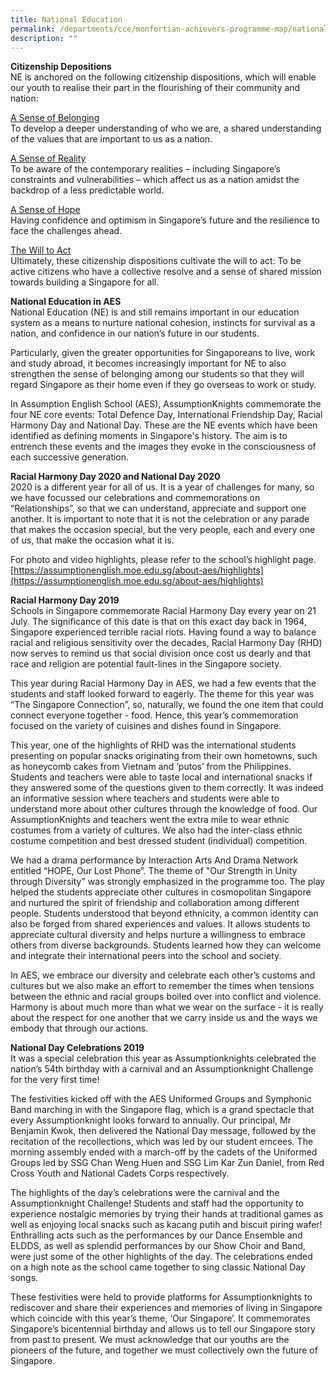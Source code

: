 ```yaml
---
title: National Education
permalink: /departments/cce/monfortian-achievers-programme-map/national-education/
description: ""
---
```

**Citizenship Depositions** <br>NE is anchored on the following citizenship dispositions, which will enable our youth to realise their part in the flourishing of their community and nation:

<u>A Sense of Belonging </u><br>To develop a deeper understanding of who we are, a shared understanding of the values that are important to us as a nation.

<u>A Sense of Reality</u></br> To be aware of the contemporary realities – including Singapore’s constraints and vulnerabilities – which affect us as a nation amidst the backdrop of a less predictable world.

<u>A Sense of Hope</u><br> Having confidence and optimism in Singapore’s future and the resilience to face the challenges ahead.

<u>The Will to Act</u><br> Ultimately, these citizenship dispositions cultivate the will to act: To be active citizens who have a collective resolve and a sense of shared mission towards building a Singapore for all.

**National Education in AES**<br> National Education (NE) is and still remains important in our education system as a means to nurture national cohesion, instincts for survival as a nation, and confidence in our nation’s future in our students.

Particularly, given the greater opportunities for Singaporeans to live, work and study abroad, it becomes increasingly important for NE to also strengthen the sense of belonging among our students so that they will regard Singapore as their home even if they go overseas to work or study.

In Assumption English School (AES), AssumptionKnights commemorate the four NE core events: Total Defence Day, International Friendship Day, Racial Harmony Day and National Day. These are the NE events which have been identified as defining moments in Singapore's history. The aim is to entrench these events and the images they evoke in the consciousness of each successive generation.

**Racial Harmony Day 2020 and National Day 2020** <br>2020 is a different year for all of us. It is a year of challenges for many, so we have focussed our celebrations and commemorations on “Relationships”, so that we can understand, appreciate and support one another. It is important to note that it is not the celebration or any parade that makes the occasion special, but the very people, each and every one of us, that make the occasion what it is.  

For photo and video highlights, please refer to the school’s highlight page. [https://assumptionenglish.moe.edu.sg/about-aes/highlights](https://assumptionenglish.moe.edu.sg/about-aes/highlights)  

  

**Racial Harmony Day 2019**<br> Schools in Singapore commemorate Racial Harmony Day every year on 21 July. The significance of this date is that on this exact day back in 1964, Singapore experienced terrible racial riots. Having found a way to balance racial and religious sensitivity over the decades, Racial Harmony Day (RHD) now serves to remind us that social division once cost us dearly and that race and religion are potential fault-lines in the Singapore society.

This year during Racial Harmony Day in AES, we had a few events that the students and staff looked forward to eagerly. The theme for this year was “The Singapore Connection”, so, naturally, we found the one item that could connect everyone together - food. Hence, this year’s commemoration focused on the variety of cuisines and dishes found in Singapore.

This year, one of the highlights of RHD was the international students presenting on popular snacks originating from their own hometowns, such as honeycomb cakes from Vietnam and ‘putos’ from the Philippines. Students and teachers were able to taste local and international snacks if they answered some of the questions given to them correctly. It was indeed an informative session where teachers and students were able to understand more about other cultures through the knowledge of food. Our AssumptionKnights and teachers went the extra mile to wear ethnic costumes from a variety of cultures. We also had the inter-class ethnic costume competition and best dressed student (individual) competition.

We had a drama performance by Interaction Arts And Drama Network entitled “HOPE, Our Lost Phone”. The theme of "Our Strength in Unity through Diversity" was strongly emphasized in the programme too. The play helped the students appreciate other cultures in cosmopolitan Singapore and nurtured the spirit of friendship and collaboration among different people. Students understood that beyond ethnicity, a common identity can also be forged from shared experiences and values. It allows students to appreciate cultural diversity and helps nurture a willingness to embrace others from diverse backgrounds. Students learned how they can welcome and integrate their international peers into the school and society.

In AES, we embrace our diversity and celebrate each other’s customs and cultures but we also make an effort to remember the times when tensions between the ethnic and racial groups boiled over into conflict and violence. Harmony is about much more than what we wear on the surface - it is really about the respect for one another that we carry inside us and the ways we embody that through our actions.

  

**National Day Celebrations 2019**<br> It was a special celebration this year as Assumptionknights celebrated the nation’s 54th birthday with a carnival and an Assumptionknight Challenge for the very first time!

The festivities kicked off with the AES Uniformed Groups and Symphonic Band marching in with the Singapore flag, which is a grand spectacle that every Assumptionknight looks forward to annually. Our principal, Mr Benjamin Kwok, then delivered the National Day message, followed by the recitation of the recollections, which was led by our student emcees. The morning assembly ended with a march-off by the cadets of the Uniformed Groups led by SSG Chan Weng Huen and SSG Lim Kar Zun Daniel, from Red Cross Youth and National Cadets Corps respectively.

The highlights of the day’s celebrations were the carnival and the Assumptionknight Challenge! Students and staff had the opportunity to experience nostalgic memories by trying their hands at traditional games as well as enjoying local snacks such as kacang putih and biscuit piring wafer! Enthralling acts such as the performances by our Dance Ensemble and ELDDS, as well as splendid performances by our Show Choir and Band, were just some of the other highlights of the day. The celebrations ended on a high note as the school came together to sing classic National Day songs.

These festivities were held to provide platforms for Assumptionknights to rediscover and share their experiences and memories of living in Singapore which coincide with this year’s theme, ‘Our Singapore’. It commemorates Singapore’s bicentennial birthday and allows us to tell our Singapore story from past to present. We must acknowledge that our youths are the pioneers of the future, and together we must collectively own the future of Singapore.